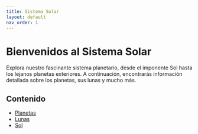 ```yaml
---
title: Sistema Solar
layout: default
nav_order: 1
---
```


# Bienvenidos al Sistema Solar

Explora nuestro fascinante sistema planetario, desde el imponente Sol hasta los lejanos planetas exteriores. A continuación, encontrarás información detallada sobre los planetas, sus lunas y mucho más.

## Contenido

- [Planetas](planetas.md/)
- [Lunas](lunas.md/)
- [Sol](sol.md/)

